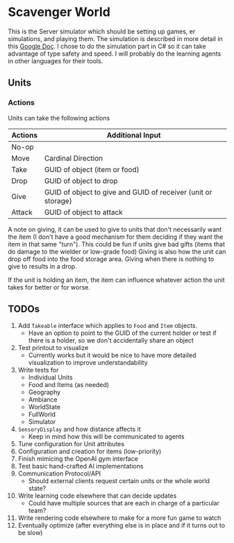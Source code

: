 # Scavenger World
This is the Server simulator which should be setting up games, er simulations, 
and playing them.  The simulation is described in more detail in this [Google Doc](https://docs.google.com/document/d/14XEu3WsUuBcH3lxiHeGoCCMesSdKM1msx8qH6TlIveY/edit?usp=sharing).
I chose to do the simulation part in C# so it can take advantage of type safety and speed.
I will probably do the learning agents in other languages for their tools.


## Units

### Actions

Units can take the following actions

| Actions | Additional Input                                              |
|---------|---------------------------------------------------------------|
| No-op   |                                                               |
| Move    | Cardinal Direction                                            |
| Take    | GUID of object (item or food)                                 |
| Drop    | GUID of object to drop                                        |
| Give    | GUID of object to give and GUID of receiver (unit or storage) |
| Attack  | GUID of object to attack                                      |

A note on giving, it can be used to give to units that don't necessarily want the item 
(I don't have a good mechanism for them deciding if they want the item in that same "turn").  This could be fun if units give bad gifts (items that do damage to the wielder or low-grade food)
Giving is also how the unit can drop off food into the food storage area.  Giving when there is nothing to give to results in a drop.

If the unit is holding an item, the item can influence whatever action the unit takes for better or for worse.

## TODOs

1. Add `Takeable` interface which applies to `Food` and `Item` objects.
	* Have an option to point to the GUID of the current holder or test if there is a holder, so we don't accidentally share an object
1. Test printout to visualize
	- Currently works but it would be nice to have more detailed visualization to improve understandability
2. Write tests for
    - Individual Units
    - Food and Items (as needed)
    - Geography
    - Ambiance
    - WorldState
    - FullWorld
    - Simulator
3. `SensoryDisplay` and how distance affects it
	- Keep in mind how this will be communicated to agents
1. Tune configuration for Unit attributes
1. Configuration and creation for items (low-priority)
1. Finish mimicing the OpenAI gym interface
1. Test basic hand-crafted AI implementations
1. Communication Protocol/API
	- Should external clients request certain units or the whole world state?
1. Write learning code elsewhere that can decide updates
	- Could have multiple sources that are each in charge of a particular team?
1. Write rendering code elsewhere to make for a more fun game to watch
1. Eventually optimize (after everything else is in place and if it turns out to be slow)